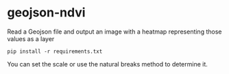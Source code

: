 # geojson-ndvi
Read a Geojson file and output an image with a heatmap representing those values as a layer

```pip install -r requirements.txt ```

You can set the scale or use the natural breaks method to determine it.
